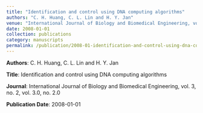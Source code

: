 ```yaml
---
title: "Identification and control using DNA computing algorithms"
authors: "C. H. Huang, C. L. Lin and H. Y. Jan"
venue: "International Journal of Biology and Biomedical Engineering, vol. 3, no. 2, vol. 3.0, no. 2.0"
date: 2008-01-01
collection: publications
category: manuscripts
permalink: /publication/2008-01-identification-and-control-using-dna-computing-algorithms
---
```


**Authors**: C. H. Huang, C. L. Lin and H. Y. Jan

**Title**: Identification and control using DNA computing algorithms

**Journal**: International Journal of Biology and Biomedical Engineering, vol. 3, no. 2, vol. 3.0, no. 2.0

**Publication Date**: 2008-01-01
